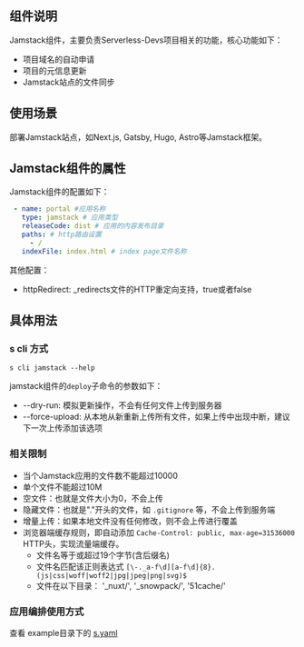 ## 组件说明

Jamstack组件，主要负责Serverless-Devs项目相关的功能，核心功能如下：

* 项目域名的自动申请
* 项目的元信息更新
* Jamstack站点的文件同步

## 使用场景

部署Jamstack站点，如Next.js, Gatsby, Hugo, Astro等Jamstack框架。

## Jamstack组件的属性

Jamstack组件的配置如下：

```yaml
 - name: portal #应用名称
   type: jamstack # 应用类型
   releaseCode: dist # 应用的内容发布目录
   paths: # http路由设置
     - /
   indexFile: index.html # index page文件名称
```

其他配置：

* httpRedirect: _redirects文件的HTTP重定向支持，true或者false

## 具体用法

### s cli 方式

```
s cli jamstack --help
```

jamstack组件的`deploy`子命令的参数如下：

* --dry-run: 模拟更新操作，不会有任何文件上传到服务器
* --force-upload: 从本地从新重新上传所有文件，如果上传中出现中断，建议下一次上传添加该选项

### 相关限制

* 当个Jamstack应用的文件数不能超过10000
* 单个文件不能超过10M
* 空文件：也就是文件大小为0，不会上传
* 隐藏文件：也就是"."开头的文件，如 `.gitignore` 等，不会上传到服务端
* 增量上传：如果本地文件没有任何修改，则不会上传进行覆盖
* 浏览器端缓存规则，即自动添加 `Cache-Control: public, max-age=31536000` HTTP头，实现流量端缓存。
    * 文件名等于或超过19个字节(含后缀名)
    * 文件名匹配该正则表达式 `[\-._a-f\d][a-f\d]{8}.(js|css|woff|woff2|jpg|jpeg|png|svg)$`
    * 文件在以下目录： '_nuxt/', '_snowpack/', '51cache/'

### 应用编排使用方式

查看 example目录下的 [s.yaml](./example/s.yaml)


